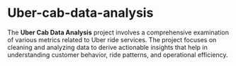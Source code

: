 # Uber-cab-data-analysis
The **Uber Cab Data Analysis** project involves a comprehensive examination of various metrics related to Uber ride services. The project focuses on cleaning and analyzing data to derive actionable insights that help in understanding customer behavior, ride patterns, and operational efficiency.
